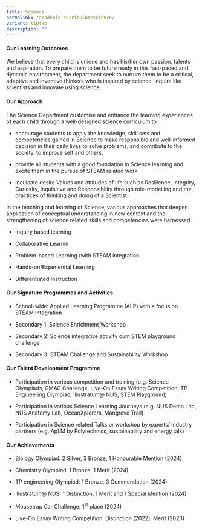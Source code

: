 ```yaml
---
title: Science
permalink: /academic-curriculum/science/
variant: tiptap
description: ""
---
```

<h4><strong>Our Learning Outcomes</strong></h4>
<p>We believe that every child is unique and has his/her own passion, talents
and aspiration. To prepare them to be future ready in this fast-paced and
dynamic environment, the department seek to nurture them to be a critical,
adaptive and inventive thinkers who is inspired by science, inquire like
scientists and innovate using science.</p>
<h4><strong>Our Approach</strong></h4>
<p>The Science Department customise and enhance the learning experiences
of each child through a well-designed science curriculum to:</p>
<ul data-tight="true" class="tight">
<li>
<p>encourage students to apply the knowledge, skill sets and competencies
gained in Science to make responsible and well-informed decision in their
daily lives to solve problems, and contribute to the society, to improve
self and others.</p>
</li>
<li>
<p>provide all students with a good foundation in Science learning and excite
them in the pursue of STEAM related work.</p>
</li>
<li>
<p>inculcate desire Values and attitudes of life such as Resilience, Integrity,
Curiosity, inquisitive and Responsibility through role-modelling and the
practices of thinking and doing of a Scientist.</p>
</li>
</ul>
<p>In the teaching and learning of Science, various approaches that deepen
application of conceptual understanding in new context and the strengthening
of science related skills and competencies were harnessed.</p>
<ul data-tight="true" class="tight">
<li>
<p>Inquiry based learning</p>
</li>
<li>
<p>Collaborative Learnin</p>
</li>
<li>
<p>Problem-based Learning (with STEAM integration</p>
</li>
<li>
<p>Hands-on/Experiential Learning</p>
</li>
<li>
<p>Differentiated Instruction</p>
</li>
</ul>
<h4><strong>Our Signature Programmes and Activities</strong></h4>
<ul data-tight="true" class="tight">
<li>
<p>School-wide: Applied Learning Programme (ALP) with a focus on STEAM integration</p>
</li>
<li>
<p>Secondary 1: Science Enrichment Workshop</p>
</li>
<li>
<p>Secondary 2: Science integrative activity cum STEM playground challenge</p>
</li>
<li>
<p>Secondary 3: STEAM Challenge and Sustainability Workshop</p>
</li>
</ul>
<h4><strong>Our Talent Development Programme</strong></h4>
<ul>
<li>
<p>Participation in various competition and training (e.g. Science Olympiads,
GMAC Challenge, Live-On Essay Writing Competition, TP Engineering Olympiad,
Illustratum@ NUS, STEM Playground)</p>
</li>
<li>
<p>Participation in various Science Learning Journeys (e.g. NUS Demo Lab,
NUS Anatomy Lab, OceanXplorers, Mangrove Trail)</p>
</li>
<li>
<p>Participation in Science related Talks or workshop by experts/ industry
partners (e.g. ApLM by Polytechnics, sustainability and energy talk)</p>
</li>
</ul>
<h4><strong>Our Achievements</strong></h4>
<ul data-tight="true" class="tight">
<li>
<p>Biology Olympiad: 2 Silver, 3 Bronze, 1 Honourable Mention (2024)</p>
</li>
<li>
<p>Chemistry Olympiad: 1 Bronze, 1 Merit (2024)</p>
</li>
<li>
<p>TP engineering Olympiad: 1 Bronze, 3 Commendation (2024)</p>
</li>
<li>
<p>Illustratum@ NUS: 1 Distinction, 1 Merit and 1 Special Mention (2024)</p>
</li>
<li>
<p>Mousetrap Car Challenge: 1<sup>st</sup> place (2024)</p>
</li>
<li>
<p>Live-On Essay Writing Competition: Distinction (2022), Merit (2023)</p>
</li>
</ul>
<p></p>
